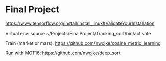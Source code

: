 # Final Project


https://www.tensorflow.org/install/install_linux#ValidateYourInstallation

Virtual env: 
source ~/Projects/FinalProject/Tracking_sort/bin/activate

Train (market or mars):
https://github.com/nwojke/cosine_metric_learning

Run with MOT16:
https://github.com/nwojke/deep_sort
